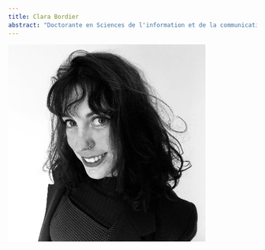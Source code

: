 ```yaml
---
title: Clara Bordier
abstract: "Doctorante en Sciences de l'information et de la communication"
---
```


![](bordier_clara.png)